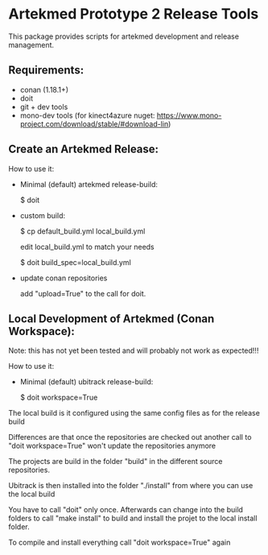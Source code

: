 Artekmed Prototype 2 Release Tools
==================================

This package provides scripts for artekmed development and release management.

Requirements:
-------------
- conan (1.18.1+)
- doit
- git + dev tools
- mono-dev tools (for kinect4azure nuget: https://www.mono-project.com/download/stable/#download-lin)


Create an Artekmed Release:
---------------------------

How to use it:
- Minimal (default) artekmed release-build:

  $ doit
  
- custom build:

  $ cp default_build.yml local_build.yml

  edit local_build.yml to match your needs

  $ doit build_spec=local_build.yml
  
- update conan repositories

  add "upload=True" to the call for doit.

Local Development of Artekmed (Conan Workspace):
------------------------------------------------

Note: this has not yet been tested and will probably not work as expected!!!

How to use it:
- Minimal (default) ubitrack release-build:

  $ doit workspace=True
  
The local build is it configured using the same config files as for the release build

Differences are that once the repositories are checked out another call to "doit workspace=True" won't update the repositories anymore

The projects are build in the folder "build" in the different source repositories. 

Ubitrack is then installed into the folder "./install" from where you can use the local build

You have to call "doit" only once. 
Afterwards can change into the build folders to call "make install" to build and install the projet to the local install folder.

To compile and install everything call "doit workspace=True" again


